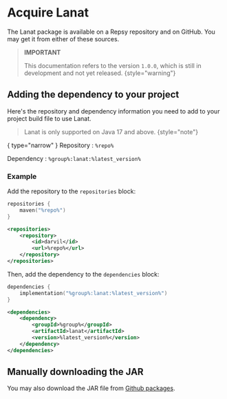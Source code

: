# Acquire Lanat

The Lanat package is available on a Repsy repository and on GitHub.
You may get it from either of these sources.

> **IMPORTANT**
> 
> This documentation refers to the version `1.0.0`, which is still in development and not yet released.
> {style="warning"}

## Adding the dependency to your project

Here's the repository and dependency information you need to add to your project
build file to use Lanat.

> Lanat is only supported on Java 17 and above.
{style="note"}

{ type="narrow" }
Repository
: `%repo%`

Dependency
: `%group%:lanat:%latest_version%`


### Example

Add the repository to the ``repositories`` block:

<tabs group="build-system">
<tab title="Gradle" group-key="gradle">

````Kotlin
repositories {
    maven("%repo%")
}
````

</tab>

<tab title="Maven" group-key="maven">

````XML
<repositories>
    <repository>
        <id>darvil</id>
        <url>%repo%</url>
    </repository>
</repositories>
````

</tab>
</tabs>



Then, add the dependency to the ``dependencies`` block:

<tabs group="build-system">
<tab title="Gradle" group-key="gradle">

````Kotlin
dependencies {
    implementation("%group%:lanat:%latest_version%")
}
````

</tab>

<tab title="Maven" group-key="maven">

````XML
<dependencies>
    <dependency>
        <groupId>%group%</groupId>
        <artifactId>lanat</artifactId>
        <version>%latest_version%</version>
    </dependency>
</dependencies>
````

</tab>
</tabs>


## Manually downloading the JAR

You may also download the JAR file from [Github packages](https://github.com/darvil82/Lanat/packages).
